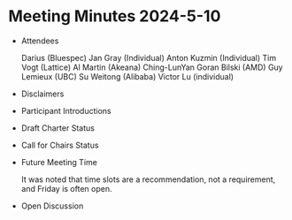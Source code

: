 # Meeting Minutes 2024-5-10

- Attendees

  Darius (Bluespec)
  Jan Gray (Individual)
  Anton Kuzmin (Individual)
  Tim Vogt (Lattice)
  Al Martin (Akeana)
  Ching-LunYan
  Goran Bilski (AMD)
  Guy Lemieux (UBC)
  Su Weitong (Alibaba)
  Victor Lu (individual)

- Disclaimers
- Participant Introductions
- Draft Charter Status
- Call for Chairs Status
- Future Meeting Time

  It was noted that time slots are a recommendation, not a
  requirement, and Friday is often open.

- Open Discussion
